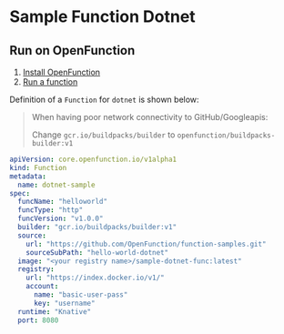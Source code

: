 # Sample Function Dotnet

## Run on OpenFunction

1. [Install OpenFunction](https://github.com/OpenFunction/OpenFunction#quickstart)
2. [Run a function](https://github.com/OpenFunction/OpenFunction#sample-run-a-function)

Definition of a ```Function``` for ```dotnet``` is shown below:

> When having poor network connectivity to GitHub/Googleapis:
>
> Change ```gcr.io/buildpacks/builder``` to ```openfunction/buildpacks-builder:v1```

```yaml
apiVersion: core.openfunction.io/v1alpha1
kind: Function
metadata:
  name: dotnet-sample
spec:
  funcName: "helloworld"
  funcType: "http"
  funcVersion: "v1.0.0"
  builder: "gcr.io/buildpacks/builder:v1"
  source:
    url: "https://github.com/OpenFunction/function-samples.git"
    sourceSubPath: "hello-world-dotnet"
  image: "<your registry name>/sample-dotnet-func:latest"
  registry:
    url: "https://index.docker.io/v1/"
    account:
      name: "basic-user-pass"
      key: "username"
  runtime: "Knative"
  port: 8080
```